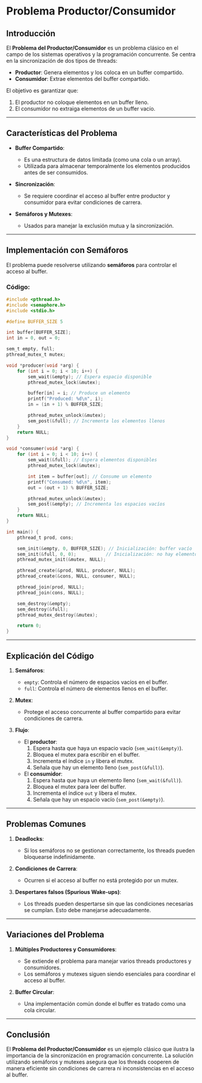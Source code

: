 
# Problema Productor/Consumidor

## Introducción
El **Problema del Productor/Consumidor** es un problema clásico en el campo de los sistemas operativos y la programación concurrente. Se centra en la sincronización de dos tipos de threads:
- **Productor**: Genera elementos y los coloca en un buffer compartido.
- **Consumidor**: Extrae elementos del buffer compartido.

El objetivo es garantizar que:
1. El productor no coloque elementos en un buffer lleno.
2. El consumidor no extraiga elementos de un buffer vacío.

---

## Características del Problema
- **Buffer Compartido**:
  - Es una estructura de datos limitada (como una cola o un array).
  - Utilizada para almacenar temporalmente los elementos producidos antes de ser consumidos.
  
- **Sincronización**:
  - Se requiere coordinar el acceso al buffer entre productor y consumidor para evitar condiciones de carrera.

- **Semáforos y Mutexes**:
  - Usados para manejar la exclusión mutua y la sincronización.

---

## Implementación con Semáforos
El problema puede resolverse utilizando **semáforos** para controlar el acceso al buffer.

### Código:
```c
#include <pthread.h>
#include <semaphore.h>
#include <stdio.h>

#define BUFFER_SIZE 5

int buffer[BUFFER_SIZE];
int in = 0, out = 0;

sem_t empty, full;
pthread_mutex_t mutex;

void *producer(void *arg) {
    for (int i = 0; i < 10; i++) {
        sem_wait(&empty); // Espera espacio disponible
        pthread_mutex_lock(&mutex);

        buffer[in] = i; // Produce un elemento
        printf("Produced: %d\n", i);
        in = (in + 1) % BUFFER_SIZE;

        pthread_mutex_unlock(&mutex);
        sem_post(&full); // Incrementa los elementos llenos
    }
    return NULL;
}

void *consumer(void *arg) {
    for (int i = 0; i < 10; i++) {
        sem_wait(&full); // Espera elementos disponibles
        pthread_mutex_lock(&mutex);

        int item = buffer[out]; // Consume un elemento
        printf("Consumed: %d\n", item);
        out = (out + 1) % BUFFER_SIZE;

        pthread_mutex_unlock(&mutex);
        sem_post(&empty); // Incrementa los espacios vacíos
    }
    return NULL;
}

int main() {
    pthread_t prod, cons;

    sem_init(&empty, 0, BUFFER_SIZE); // Inicialización: buffer vacío
    sem_init(&full, 0, 0);           // Inicialización: no hay elementos
    pthread_mutex_init(&mutex, NULL);

    pthread_create(&prod, NULL, producer, NULL);
    pthread_create(&cons, NULL, consumer, NULL);

    pthread_join(prod, NULL);
    pthread_join(cons, NULL);

    sem_destroy(&empty);
    sem_destroy(&full);
    pthread_mutex_destroy(&mutex);

    return 0;
}
```

---

## Explicación del Código
1. **Semáforos**:
   - `empty`: Controla el número de espacios vacíos en el buffer.
   - `full`: Controla el número de elementos llenos en el buffer.

2. **Mutex**:
   - Protege el acceso concurrente al buffer compartido para evitar condiciones de carrera.

3. **Flujo**:
   - El **productor**:
     1. Espera hasta que haya un espacio vacío (`sem_wait(&empty)`).
     2. Bloquea el mutex para escribir en el buffer.
     3. Incrementa el índice `in` y libera el mutex.
     4. Señala que hay un elemento lleno (`sem_post(&full)`).
   - El **consumidor**:
     1. Espera hasta que haya un elemento lleno (`sem_wait(&full)`).
     2. Bloquea el mutex para leer del buffer.
     3. Incrementa el índice `out` y libera el mutex.
     4. Señala que hay un espacio vacío (`sem_post(&empty)`).

---

## Problemas Comunes
1. **Deadlocks**:
   - Si los semáforos no se gestionan correctamente, los threads pueden bloquearse indefinidamente.

2. **Condiciones de Carrera**:
   - Ocurren si el acceso al buffer no está protegido por un mutex.

3. **Despertares falsos (Spurious Wake-ups)**:
   - Los threads pueden despertarse sin que las condiciones necesarias se cumplan. Esto debe manejarse adecuadamente.

---

## Variaciones del Problema
1. **Múltiples Productores y Consumidores**:
   - Se extiende el problema para manejar varios threads productores y consumidores.
   - Los semáforos y mutexes siguen siendo esenciales para coordinar el acceso al buffer.

2. **Buffer Circular**:
   - Una implementación común donde el buffer es tratado como una cola circular.

---

## Conclusión
El **Problema del Productor/Consumidor** es un ejemplo clásico que ilustra la importancia de la sincronización en programación concurrente. La solución utilizando semáforos y mutexes asegura que los threads cooperen de manera eficiente sin condiciones de carrera ni inconsistencias en el acceso al buffer.
